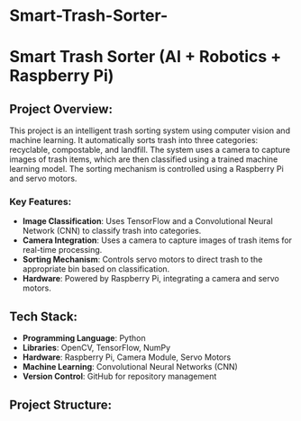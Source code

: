 # Smart-Trash-Sorter-
# Smart Trash Sorter (AI + Robotics + Raspberry Pi)

## Project Overview:
This project is an intelligent trash sorting system using computer vision and machine learning. It automatically sorts trash into three categories: recyclable, compostable, and landfill. The system uses a camera to capture images of trash items, which are then classified using a trained machine learning model. The sorting mechanism is controlled using a Raspberry Pi and servo motors.

### Key Features:
- **Image Classification**: Uses TensorFlow and a Convolutional Neural Network (CNN) to classify trash into categories.
- **Camera Integration**: Uses a camera to capture images of trash items for real-time processing.
- **Sorting Mechanism**: Controls servo motors to direct trash to the appropriate bin based on classification.
- **Hardware**: Powered by Raspberry Pi, integrating a camera and servo motors.

## Tech Stack:
- **Programming Language**: Python
- **Libraries**: OpenCV, TensorFlow, NumPy
- **Hardware**: Raspberry Pi, Camera Module, Servo Motors
- **Machine Learning**: Convolutional Neural Networks (CNN)
- **Version Control**: GitHub for repository management

## Project Structure:
